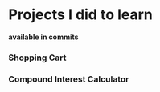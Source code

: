 # Projects I did to learn

**available in commits**
### Shopping Cart
### Compound Interest Calculator
